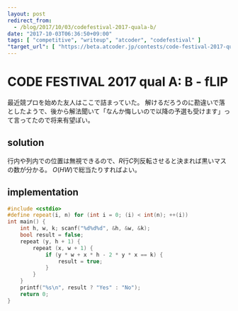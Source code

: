 ```yaml
---
layout: post
redirect_from:
  - /blog/2017/10/03/codefestival-2017-quala-b/
date: "2017-10-03T06:36:50+09:00"
tags: [ "competitive", "writeup", "atcoder", "codefestival" ]
"target_url": [ "https://beta.atcoder.jp/contests/code-festival-2017-quala/tasks/code_festival_2017_quala_b" ]
---
```


# CODE FESTIVAL 2017 qual A: B - fLIP

最近競プロを始めた友人はここで詰まっていた。
解けるだろうのに勘違いで落としたようで、後から解法聞いて「なんか悔しいので以降の予選も受けます」って言ってたので将来有望ぽい。

## solution

行内や列内での位置は無視できるので、$R$行$C$列反転させると決まれば黒いマスの数が分かる。
$O(HW)$で総当たりすればよい。

## implementation

``` c++
#include <cstdio>
#define repeat(i, n) for (int i = 0; (i) < int(n); ++(i))
int main() {
    int h, w, k; scanf("%d%d%d", &h, &w, &k);
    bool result = false;
    repeat (y, h + 1) {
        repeat (x, w + 1) {
            if (y * w + x * h - 2 * y * x == k) {
                result = true;
            }
        }
    }
    printf("%s\n", result ? "Yes" : "No");
    return 0;
}
```
